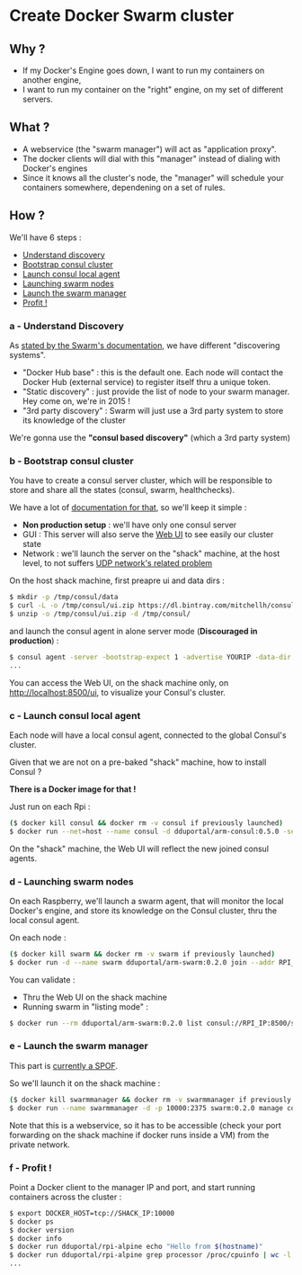 # Create Docker Swarm cluster

## Why ?

* If my Docker's Engine goes down, I want to run my containers on another engine,
* I want to run my container on the "right" engine, on my set of different servers.  

## What ?

* A webservice (the "swarm manager") will act as "application proxy".
* The docker clients will dial with this "manager" instead of dialing with Docker's engines
* Since it knows all the cluster's node, the "manager" will schedule your containers somewhere, dependening on a set of rules.

## How ?

We'll have 6 steps :
* [Understand discovery](./notes.md#a---understand-discovery)
* [Bootstrap consul cluster](./notes.md#b---bootstrap-consul-cluster)
* [Launch consul local agent](./notes.md#c---launch-consul-local-agent)
* [Launching swarm nodes](./notes.md#d---launching-swarm-nodes)
* [Launch the swarm manager](./notes.md#e---launch-the-swarm-manager)
* [Profit !](./notes.md#f---profit-)

### a - Understand Discovery

As [stated by the Swarm's documentation](https://docs.docker.com/swarm/discovery/), we have different "discovering systems".
* "Docker Hub base" : this is the default one. Each node will contact the Docker Hub (external service) to register itself thru a unique token.
* "Static discovery" : just provide the list of node to your swarm manager. Hey come on, we're in 2015 !
* "3rd party discovery" : Swarm will just use a 3rd party system to store its knowledge of the cluster

We're gonna use the **"consul based discovery"** (which a 3rd party system)

### b - Bootstrap consul cluster

You have to create a consul server cluster, which will be responsible to store and share all the states (consul, swarm, healthchecks).

We have a lot of [documentation for that](https://www.consul.io/docs/guides/bootstrapping.html), so we'll keep it simple :
* **Non production setup** : we'll have only one consul server
* GUI : This server will also serve the [Web UI](https://www.consul.io/intro/getting-started/ui.html) to see easily our cluster state
* Network : we'll launch the server on the "shack" machine, at the host level, to not suffers [UDP network's related problem](https://github.com/progrium/docker-consul#issue-with-quickly-restarting-a-node-using-the-same-ip) 

On the host shack machine, first preapre ui and data dirs :
```bash
$ mkdir -p /tmp/consul/data
$ curl -L -o /tmp/consul/ui.zip https://dl.bintray.com/mitchellh/consul/0.5.0_web_ui.zip
$ unzip -o /tmp/consul/ui.zip -d /tmp/consul/
```

and launch the consul agent in alone server mode (**Discouraged in production**) :
```bash
$ consul agent -server -bootstrap-expect 1 -advertise YOURIP -data-dir /tmp/consul/data -ui-dir /tmp/consul/dist
...
```

You can access the Web UI, on the shack machine only, on [http://localhost:8500/ui](http://localhost:8500/ui), to visualize your Consul's cluster.

### c - Launch consul local agent

Each node will have a local consul agent, connected to the global Consul's cluster.

Given that we are not on a pre-baked "shack" machine, how to install Consul ?

**There is a Docker image for that !**

Just run on each Rpi :
```bash
($ docker kill consul && docker rm -v consul if previously launched)
$ docker run --net=host --name consul -d dduportal/arm-consul:0.5.0 -server -advertise RPI_IP -join SHACK_IP
```

On the "shack" machine, the Web UI will reflect the new joined consul agents.

### d - Launching swarm nodes

On each Raspberry, we'll launch a swarm agent, that will monitor the local Docker's engine, and store its knowledge on the Consul cluster, thru the local consul agent.

On each node :
```bash
($ docker kill swarm && docker rm -v swarm if previously launched)
$ docker run -d --name swarm dduportal/arm-swarm:0.2.0 join --addr RPI_IP:DOCKER_PORT consul://RPI_IP:8500/swarm
```

You can validate :
* Thru the Web UI on the shack machine
* Running swarm in "listing mode" :
```bash
$ docker run --rm dduportal/arm-swarm:0.2.0 list consul://RPI_IP:8500/swarm
```

### e - Launch the swarm manager

This part is [currently a SPOF](https://github.com/docker/swarm/blob/master/ROADMAP.md#leader-election-distributed-state).

So we'll launch it on the shack machine :
```bash
($ docker kill swarmmanager && docker rm -v swarmmanager if previously launched)
$ docker run --name swarmmanager -d -p 10000:2375 swarm:0.2.0 manage consul://SHACK_IP:8500/swarm
```

Note that this is a webservice, so it has to be accessible (check your port forwarding on the shack machine if docker runs inside a VM) from the private network.

### f - Profit !

Point a Docker client to the manager IP and port, and start running containers across the cluster :
```bash
$ export DOCKER_HOST=tcp://SHACK_IP:10000
$ docker ps
$ docker version
$ docker info
$ docker run dduportal/rpi-alpine echo "Hello from $(hostname)"
$ docker run dduportal/rpi-alpine grep processor /proc/cpuinfo | wc -l #How many CPUs ?
...
```
